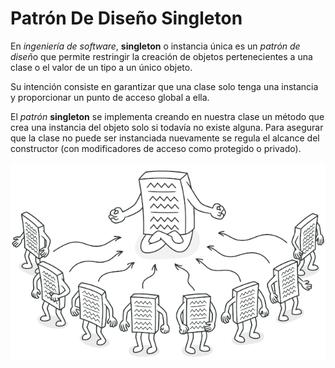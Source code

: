 # Patrón De Diseño Singleton
En *ingeniería de software*, **singleton** o instancia única es un *patrón de diseñ*o que permite restringir la creación de objetos pertenecientes a una clase o el valor de un tipo a un único objeto.

Su intención consiste en garantizar que una clase solo tenga una instancia y proporcionar un punto de acceso global a ella.

El *patrón* **singleton** se implementa creando en nuestra clase un método que crea una instancia del objeto solo si todavía no existe alguna. Para asegurar que la clase no puede ser instanciada nuevamente se regula el alcance del constructor (con modificadores de acceso como protegido o privado).<br/>

![Singleton](https://github.com/AleS900/prueba/blob/master/assets/singleton.png)


